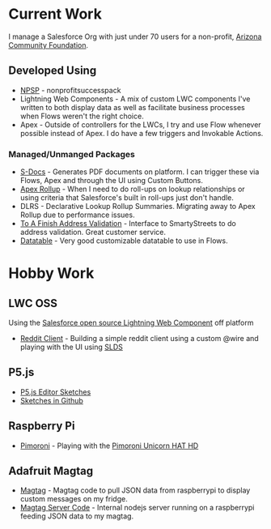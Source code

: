 # Current Work

I manage a Salesforce Org with just under 70 users for a non-profit, [Arizona Community Foundation](https://www.azfoundation.org).

## Developed Using

- [NPSP](https://github.com/SalesforceFoundation/NPSP) - nonprofitsuccesspack
- Lightning Web Components - A mix of custom LWC components I've written to both display data as well as facilitate business processes when Flows weren't the right choice.
- Apex - Outside of controllers for the LWCs, I try and use Flow whenever possible instead of Apex. I do have a few triggers and Invokable Actions.

### Managed/Unmanged Packages

- [S-Docs](https://www.sdocs.com/) - Generates PDF documents on platform. I can trigger these via Flows, Apex and through the UI using Custom Buttons.
- [Apex Rollup](https://github.com/jamessimone/apex-rollup/) - When I need to do roll-ups on lookup relationships or using criteria that Salesforce's built in roll-ups just don't handle.
- DLRS - Declarative Lookup Rollup Summaries. Migrating away to Apex Rollup due to performance issues.
- [To A Finish Address Validation](https://appexchange.salesforce.com/appxListingDetail?listingId=a0N300000059eEUEAY) - Interface to SmartyStreets to do address validation. Great customer service.
- [Datatable](https://unofficialsf.com/datatable-lightning-web-component-for-flow-screens-2/) - Very good customizable datatable to use in Flows.

# Hobby Work

## LWC OSS

Using the [Salesforce open source Lightning Web Component](https://lwc.dev) off platform

- [Reddit Client](https://github.com/jkenzer/reddit-lwc) - Building a simple reddit client using a custom @wire and playing with the UI using [SLDS](https://www.lightningdesignsystem.com)

## P5.js

- [P5.js Editor Sketches](https://editor.p5js.org/jkenzer/sketches)
- [Sketches in Github](https://github.com/jkenzer/sketchbook)

## Raspberry Pi

- [Pimoroni](https://github.com/jkenzer/pimoroni) - Playing with the [Pimoroni Unicorn HAT HD](https://shop.pimoroni.com/products/unicorn-hat-hd)

## Adafruit Magtag

- [Magtag](https://github.com/jkenzer/magtag) - Magtag code to pull JSON data from raspberrypi to display custom messages on my fridge.
- [Magtag Server Code](https://github.com/jkenzer/magtag-server) - Internal nodejs server running on a raspberrypi feeding JSON data to my magtag.

